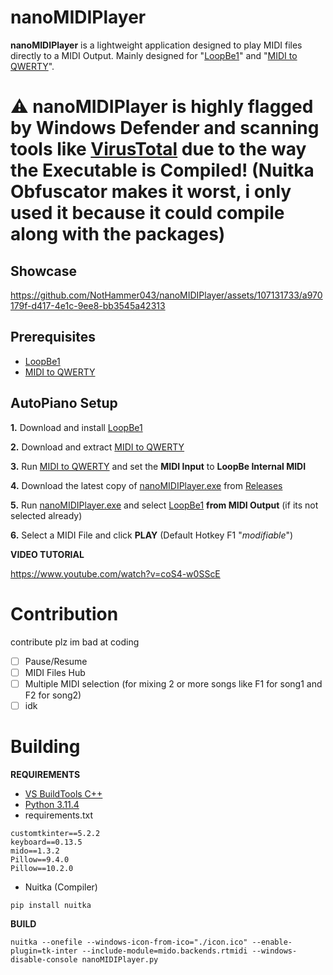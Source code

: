 # nanoMIDIPlayer

**nanoMIDIPlayer** is a lightweight application designed to play MIDI files directly to a MIDI Output. Mainly designed for "[LoopBe1](https://nerds.de/data/setuploopbe1.exe)" and "[MIDI to QWERTY](https://github.com/ArijanJ/miditoqwerty/releases/)".

# ⚠️ nanoMIDIPlayer is highly flagged by Windows Defender and scanning tools like [VirusTotal](https://www.virustotal.com/) due to the way the Executable is Compiled! (Nuitka Obfuscator makes it worst, i only used it because it could compile along with the packages)

## Showcase

https://github.com/NotHammer043/nanoMIDIPlayer/assets/107131733/a970179f-d417-4e1c-9ee8-bb3545a42313

## Prerequisites

- [LoopBe1](https://nerds.de/data/setuploopbe1.exe)
- [MIDI to QWERTY](https://github.com/ArijanJ/miditoqwerty/releases/)

## AutoPiano Setup

**1.** Download and install [LoopBe1](https://nerds.de/data/setuploopbe1.exe)

**2.** Download and extract [MIDI to QWERTY](https://github.com/ArijanJ/miditoqwerty/releases/)

**3.** Run [MIDI to QWERTY](https://github.com/ArijanJ/miditoqwerty/releases/) and set the **MIDI Input** to **LoopBe Internal MIDI**

**4.** Download the latest copy of [nanoMIDIPlayer.exe](https://github.com/NotHammer043/nanoMIDIPlayer/releases) from [Releases](https://github.com/NotHammer043/nanoMIDIPlayer/releases)

**5.** Run [nanoMIDIPlayer.exe](https://github.com/NotHammer043/nanoMIDIPlayer/releases) and select [LoopBe1](https://nerds.de/data/setuploopbe1.exe) **from MIDI Output** (if its not selected already)

**6.** Select a MIDI File and click **PLAY** (Default Hotkey F1 "*modifiable*")

**VIDEO TUTORIAL**

https://www.youtube.com/watch?v=coS4-w0SScE

# Contribution

contribute plz im bad at coding

- [ ]  Pause/Resume
- [ ]  MIDI Files Hub
- [ ]  Multiple MIDI selection (for mixing 2 or more songs like F1 for song1 and F2 for song2)
- [ ]  idk

# Building
**REQUIREMENTS**

* [VS BuildTools C++](https://visualstudio.microsoft.com/visual-cpp-build-tools/)
* [Python 3.11.4](https://www.python.org/ftp/python/3.11.4/python-3.11.4-amd64.exe)
* requirements.txt
```
customtkinter==5.2.2
keyboard==0.13.5
mido==1.3.2
Pillow==9.4.0
Pillow==10.2.0
```
* Nuitka (Compiler)
```
pip install nuitka
```

**BUILD**
```
nuitka --onefile --windows-icon-from-ico="./icon.ico" --enable-plugin=tk-inter --include-module=mido.backends.rtmidi --windows-disable-console nanoMIDIPlayer.py
```
